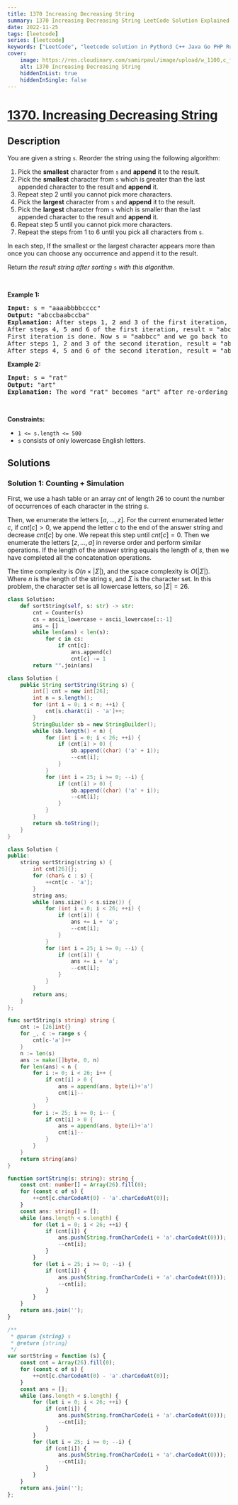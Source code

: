 ```yaml
---
title: 1370 Increasing Decreasing String
summary: 1370 Increasing Decreasing String LeetCode Solution Explained
date: 2022-11-25
tags: [leetcode]
series: [leetcode]
keywords: ["LeetCode", "leetcode solution in Python3 C++ Java Go PHP Ruby Swift TypeScript Rust C# JavaScript C", "1370 Increasing Decreasing String LeetCode Solution Explained in all languages"]
cover:
    image: https://res.cloudinary.com/samirpaul/image/upload/w_1100,c_fit,co_rgb:FFFFFF,l_text:Arial_75_bold:1370 Increasing Decreasing String - Solution Explained/problem-solving.webp
    alt: 1370 Increasing Decreasing String
    hiddenInList: true
    hiddenInSingle: false
---
```



# [1370. Increasing Decreasing String](https://leetcode.com/problems/increasing-decreasing-string)


## Description

<p>You are given a string <code>s</code>. Reorder the string using the following algorithm:</p>

<ol>
	<li>Pick the <strong>smallest</strong> character from <code>s</code> and <strong>append</strong> it to the result.</li>
	<li>Pick the <strong>smallest</strong> character from <code>s</code> which is greater than the last appended character to the result and <strong>append</strong> it.</li>
	<li>Repeat step 2 until you cannot pick more characters.</li>
	<li>Pick the <strong>largest</strong> character from <code>s</code> and <strong>append</strong> it to the result.</li>
	<li>Pick the <strong>largest</strong> character from <code>s</code> which is smaller than the last appended character to the result and <strong>append</strong> it.</li>
	<li>Repeat step 5 until you cannot pick more characters.</li>
	<li>Repeat the steps from 1 to 6 until you pick all characters from <code>s</code>.</li>
</ol>

<p>In each step, If the smallest or the largest character appears more than once you can choose any occurrence and append it to the result.</p>

<p>Return <em>the result string after sorting </em><code>s</code><em> with this algorithm</em>.</p>

<p>&nbsp;</p>
<p><strong class="example">Example 1:</strong></p>

<pre>
<strong>Input:</strong> s = &quot;aaaabbbbcccc&quot;
<strong>Output:</strong> &quot;abccbaabccba&quot;
<strong>Explanation:</strong> After steps 1, 2 and 3 of the first iteration, result = &quot;abc&quot;
After steps 4, 5 and 6 of the first iteration, result = &quot;abccba&quot;
First iteration is done. Now s = &quot;aabbcc&quot; and we go back to step 1
After steps 1, 2 and 3 of the second iteration, result = &quot;abccbaabc&quot;
After steps 4, 5 and 6 of the second iteration, result = &quot;abccbaabccba&quot;
</pre>

<p><strong class="example">Example 2:</strong></p>

<pre>
<strong>Input:</strong> s = &quot;rat&quot;
<strong>Output:</strong> &quot;art&quot;
<strong>Explanation:</strong> The word &quot;rat&quot; becomes &quot;art&quot; after re-ordering it with the mentioned algorithm.
</pre>

<p>&nbsp;</p>
<p><strong>Constraints:</strong></p>

<ul>
	<li><code>1 &lt;= s.length &lt;= 500</code></li>
	<li><code>s</code> consists of only lowercase English letters.</li>
</ul>

## Solutions

### Solution 1: Counting + Simulation

First, we use a hash table or an array $cnt$ of length $26$ to count the number of occurrences of each character in the string $s$.

Then, we enumerate the letters $[a,...,z]$. For the current enumerated letter $c$, if $cnt[c] > 0$, we append the letter $c$ to the end of the answer string and decrease $cnt[c]$ by one. We repeat this step until $cnt[c] = 0$. Then we enumerate the letters $[z,...,a]$ in reverse order and perform similar operations. If the length of the answer string equals the length of $s$, then we have completed all the concatenation operations.

The time complexity is $O(n \times |\Sigma|)$, and the space complexity is $O(|\Sigma|)$. Where $n$ is the length of the string $s$, and $\Sigma$ is the character set. In this problem, the character set is all lowercase letters, so $|\Sigma| = 26$.

<!-- tabs:start -->

```python
class Solution:
    def sortString(self, s: str) -> str:
        cnt = Counter(s)
        cs = ascii_lowercase + ascii_lowercase[::-1]
        ans = []
        while len(ans) < len(s):
            for c in cs:
                if cnt[c]:
                    ans.append(c)
                    cnt[c] -= 1
        return "".join(ans)
```

```java
class Solution {
    public String sortString(String s) {
        int[] cnt = new int[26];
        int n = s.length();
        for (int i = 0; i < n; ++i) {
            cnt[s.charAt(i) - 'a']++;
        }
        StringBuilder sb = new StringBuilder();
        while (sb.length() < n) {
            for (int i = 0; i < 26; ++i) {
                if (cnt[i] > 0) {
                    sb.append((char) ('a' + i));
                    --cnt[i];
                }
            }
            for (int i = 25; i >= 0; --i) {
                if (cnt[i] > 0) {
                    sb.append((char) ('a' + i));
                    --cnt[i];
                }
            }
        }
        return sb.toString();
    }
}
```

```cpp
class Solution {
public:
    string sortString(string s) {
        int cnt[26]{};
        for (char& c : s) {
            ++cnt[c - 'a'];
        }
        string ans;
        while (ans.size() < s.size()) {
            for (int i = 0; i < 26; ++i) {
                if (cnt[i]) {
                    ans += i + 'a';
                    --cnt[i];
                }
            }
            for (int i = 25; i >= 0; --i) {
                if (cnt[i]) {
                    ans += i + 'a';
                    --cnt[i];
                }
            }
        }
        return ans;
    }
};
```

```go
func sortString(s string) string {
	cnt := [26]int{}
	for _, c := range s {
		cnt[c-'a']++
	}
	n := len(s)
	ans := make([]byte, 0, n)
	for len(ans) < n {
		for i := 0; i < 26; i++ {
			if cnt[i] > 0 {
				ans = append(ans, byte(i)+'a')
				cnt[i]--
			}
		}
		for i := 25; i >= 0; i-- {
			if cnt[i] > 0 {
				ans = append(ans, byte(i)+'a')
				cnt[i]--
			}
		}
	}
	return string(ans)
}
```

```ts
function sortString(s: string): string {
    const cnt: number[] = Array(26).fill(0);
    for (const c of s) {
        ++cnt[c.charCodeAt(0) - 'a'.charCodeAt(0)];
    }
    const ans: string[] = [];
    while (ans.length < s.length) {
        for (let i = 0; i < 26; ++i) {
            if (cnt[i]) {
                ans.push(String.fromCharCode(i + 'a'.charCodeAt(0)));
                --cnt[i];
            }
        }
        for (let i = 25; i >= 0; --i) {
            if (cnt[i]) {
                ans.push(String.fromCharCode(i + 'a'.charCodeAt(0)));
                --cnt[i];
            }
        }
    }
    return ans.join('');
}
```

```js
/**
 * @param {string} s
 * @return {string}
 */
var sortString = function (s) {
    const cnt = Array(26).fill(0);
    for (const c of s) {
        ++cnt[c.charCodeAt(0) - 'a'.charCodeAt(0)];
    }
    const ans = [];
    while (ans.length < s.length) {
        for (let i = 0; i < 26; ++i) {
            if (cnt[i]) {
                ans.push(String.fromCharCode(i + 'a'.charCodeAt(0)));
                --cnt[i];
            }
        }
        for (let i = 25; i >= 0; --i) {
            if (cnt[i]) {
                ans.push(String.fromCharCode(i + 'a'.charCodeAt(0)));
                --cnt[i];
            }
        }
    }
    return ans.join('');
};
```

<!-- tabs:end -->

<!-- end -->

